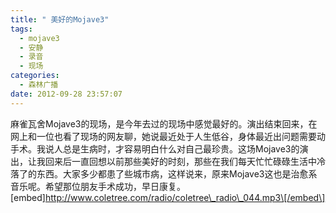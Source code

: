 ```yaml
---
title: " 美好的Mojave3"
tags:
  - mojave3
  - 安静
  - 录音
  - 现场
categories:
  - 森林广播
date: 2012-09-28 23:57:07
---
```


麻雀瓦舍Mojave3的现场，是今年去过的现场中感觉最好的。演出结束回来，在网上和一位也看了现场的网友聊，她说最近处于人生低谷，身体最近出问题需要动手术。我说人总是生病时，才容易明白什么对自己最珍贵。这场Mojave3的演出，让我回来后一直回想以前那些美好的时刻，那些在我们每天忙忙碌碌生活中冷落了的东西。大家多少都患了些城市病，这样说来，原来Mojave3这也是治愈系音乐呢。希望那位朋友手术成功，早日康复。   \[embed\]http://www.coletree.com/radio/coletree\_radio\_044.mp3\[/embed\]
